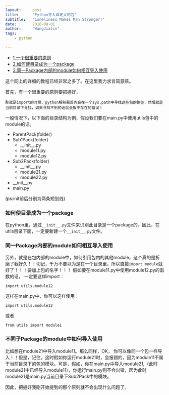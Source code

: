```yaml
---
layout:     post
title:      "Python导入自定义的包"
subtitle:   "Loneliness Makes Man Stronger!"
date:       2016-09-01
author:     "WangJialin"
tags:
    - python

---
```


- [1.一个很重要的原则](#start)
- [2.如何使目录成为一个package](#import_module_1)
- [3.同一Package内部的module如何相互导入使用](#import_module_2)

<a name = 'start'></a>

这个网上的详细的教程已经非常之多了。在这里我力求言简意赅。

首先，有一个很重要的原则要把握好，

```
那就是import的时候，python解释器首先会在一个sys.path中寻找这些包的路径，然后就是当前目录下寻找，如果寻找不到的话就会报不存在的错误！

```

一般情况下，以下面的目录结构为例，假设我们要在main.py中使用utils包中的module的话。

- ParentPack(folder)
 -  Sub1Pack(folder)
 	- \_\_init\_\_.py
 	- module11.py
 	- module12.py
 -  Sub2Pack(folder)
    - \_\_init\_\_.py
 	- module21.py
 	- module22.py
 -  \_\_init\_\_py
- main.py

(ps:init前后分别为两条短划线)

### 如何使目录成为一个package

在python里，通过`__init__.py`文件来识别此目录是一个package的。因此，在utils目录下面，一定要新建一个`__init__.py`文件。

<a name = 'import_module_1'></a>

### 同一Package内部的module如何相互导入使用

另外，就是在包内部的module中，如何引用包内的其他module，这个真的是折磨了我好久！！切记，千万不要以为是在一个目录里，所以直接`import module`就好了！！！要加上包的名字！！！
假如要在module11.py中使用module12.py的函数的话，
一定要这样import：

```
import utils.module12
```

这样在main.py中，你可以这样使用：

```
import utils.module12
```

或者

```
from utils import module1
```

<a name = 'import_module_2'></a>

### 不同子Package的module中如何导入使用

比如想在module21中导入module11。那么同样，OK， 你可以像同一个包一样导入！！但是，记住，这时假如你运行module21时，会报错的，因为module11不属于当前目录下的包的模块。可是，假如，你在main.py中导入module21,（此时module21中已经导入module11），你运行main.py则不会出错，因为此时module21是main.py当前目录下Sub2Pack中的模块。

因此，把握好我刚开始提到的那个原则就不会出现什么问题了。